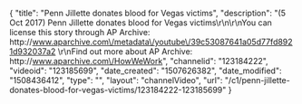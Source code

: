 {
    "title": "Penn Jillette donates blood for Vegas victims",
    "description": "(5 Oct 2017) Penn Jillette donates blood for Vegas victims\r\n\r\nYou can license this story through AP Archive: http:\/\/www.aparchive.com\/metadata\/youtube\/39c53087641a05d77fd8921d932037a2 \r\nFind out more about AP Archive: http:\/\/www.aparchive.com\/HowWeWork",
    "channelid": "123184222",
    "videoid": "123185699",
    "date_created": "1507626382",
    "date_modified": "1508436412",
    "type": "",
    "layout": "channelVideo",
    "url": "\/c1\/penn-jillette-donates-blood-for-vegas-victims\/123184222-123185699"
}